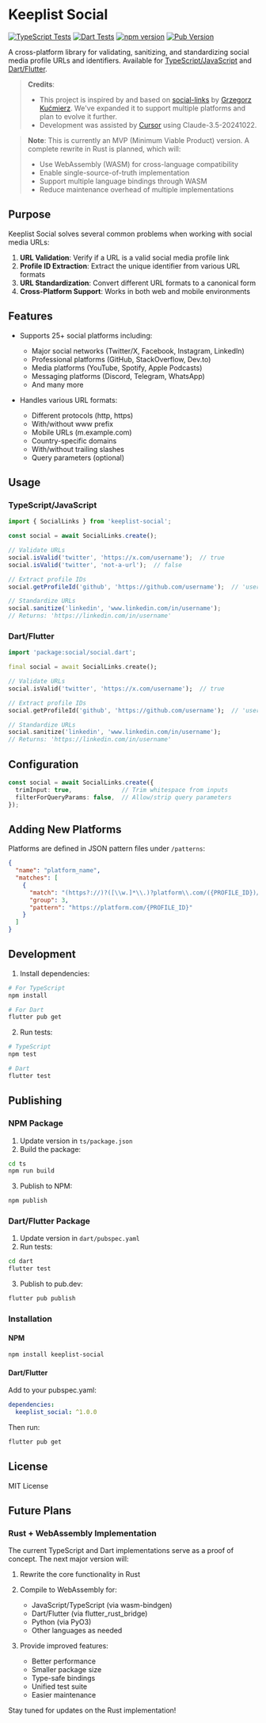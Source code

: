# Keeplist Social

[![TypeScript Tests](https://github.com/keeplist-io/keeplist-social/actions/workflows/typescript.yml/badge.svg)](https://github.com/keeplist-io/keeplist-social/actions/workflows/typescript.yml)
[![Dart Tests](https://github.com/keeplist-io/keeplist-social/actions/workflows/dart.yml/badge.svg)](https://github.com/keeplist-io/keeplist-social/actions/workflows/dart.yml)
[![npm version](https://badge.fury.io/js/keeplist-social.svg)](https://www.npmjs.com/package/keeplist-social)
[![Pub Version](https://img.shields.io/pub/v/keeplist_social)](https://pub.dev/packages/keeplist_social)

A cross-platform library for validating, sanitizing, and standardizing social media profile URLs and identifiers. Available for [TypeScript/JavaScript](https://www.npmjs.com/package/keeplist-social) and [Dart/Flutter](https://pub.dev/packages/keeplist_social).

> **Credits**: 
> - This project is inspired by and based on [social-links](https://github.com/gkucmierz/social-links) by [Grzegorz Kućmierz](https://github.com/gkucmierz). We've expanded it to support multiple platforms and plan to evolve it further.
> - Development was assisted by [Cursor](https://cursor.sh/) using Claude-3.5-20241022.

> **Note**: This is currently an MVP (Minimum Viable Product) version. A complete rewrite in Rust is planned, which will:
> - Use WebAssembly (WASM) for cross-language compatibility
> - Enable single-source-of-truth implementation
> - Support multiple language bindings through WASM
> - Reduce maintenance overhead of multiple implementations

## Purpose

Keeplist Social solves several common problems when working with social media URLs:

1. **URL Validation**: Verify if a URL is a valid social media profile link
2. **Profile ID Extraction**: Extract the unique identifier from various URL formats
3. **URL Standardization**: Convert different URL formats to a canonical form
4. **Cross-Platform Support**: Works in both web and mobile environments

## Features

- Supports 25+ social platforms including:
  - Major social networks (Twitter/X, Facebook, Instagram, LinkedIn)
  - Professional platforms (GitHub, StackOverflow, Dev.to)
  - Media platforms (YouTube, Spotify, Apple Podcasts)
  - Messaging platforms (Discord, Telegram, WhatsApp)
  - And many more

- Handles various URL formats:
  - Different protocols (http, https)
  - With/without www prefix
  - Mobile URLs (m.example.com)
  - Country-specific domains
  - With/without trailing slashes
  - Query parameters (optional)

## Usage

### TypeScript/JavaScript
```typescript
import { SocialLinks } from 'keeplist-social';

const social = await SocialLinks.create();

// Validate URLs
social.isValid('twitter', 'https://x.com/username');  // true
social.isValid('twitter', 'not-a-url');  // false

// Extract profile IDs
social.getProfileId('github', 'https://github.com/username');  // 'username'

// Standardize URLs
social.sanitize('linkedin', 'www.linkedin.com/in/username');  
// Returns: 'https://linkedin.com/in/username'
```

### Dart/Flutter
```dart
import 'package:social/social.dart';

final social = await SocialLinks.create();

// Validate URLs
social.isValid('twitter', 'https://x.com/username');  // true

// Extract profile IDs
social.getProfileId('github', 'https://github.com/username');  // 'username'

// Standardize URLs
social.sanitize('linkedin', 'www.linkedin.com/in/username');
// Returns: 'https://linkedin.com/in/username'
```

## Configuration

```typescript
const social = await SocialLinks.create({
  trimInput: true,              // Trim whitespace from inputs
  filterForQueryParams: false,  // Allow/strip query parameters
});
```

## Adding New Platforms

Platforms are defined in JSON pattern files under `/patterns`:

```json
{
  "name": "platform_name",
  "matches": [
    {
      "match": "(https?://)?([\\w.]*\\.)?platform\\.com/({PROFILE_ID})/?",
      "group": 3,
      "pattern": "https://platform.com/{PROFILE_ID}"
    }
  ]
}
```

## Development

1. Install dependencies:
```bash
# For TypeScript
npm install

# For Dart
flutter pub get
```

2. Run tests:
```bash
# TypeScript
npm test

# Dart
flutter test
```

## Publishing

### NPM Package
1. Update version in `ts/package.json`
2. Build the package:
```bash
cd ts
npm run build
```
3. Publish to NPM:
```bash
npm publish
```

### Dart/Flutter Package
1. Update version in `dart/pubspec.yaml`
2. Run tests:
```bash
cd dart
flutter test
```
3. Publish to pub.dev:
```bash
flutter pub publish
```

### Installation

#### NPM
```bash
npm install keeplist-social
```

#### Dart/Flutter
Add to your pubspec.yaml:
```yaml
dependencies:
  keeplist_social: ^1.0.0
```
Then run:
```bash
flutter pub get
```

## License

MIT License 

## Future Plans

### Rust + WebAssembly Implementation
The current TypeScript and Dart implementations serve as a proof of concept. The next major version will:

1. Rewrite the core functionality in Rust
2. Compile to WebAssembly for:
   - JavaScript/TypeScript (via wasm-bindgen)
   - Dart/Flutter (via flutter_rust_bridge)
   - Python (via PyO3)
   - Other languages as needed

3. Provide improved features:
   - Better performance
   - Smaller package size
   - Type-safe bindings
   - Unified test suite
   - Easier maintenance

Stay tuned for updates on the Rust implementation! 